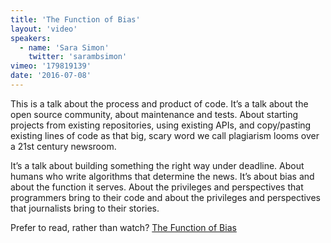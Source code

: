 ```yaml
---
title: 'The Function of Bias'
layout: 'video'
speakers:
  - name: 'Sara Simon'
    twitter: 'sarambsimon'
vimeo: '179819139'
date: '2016-07-08'
---
```


This is a talk about the process and product of code. It’s a talk about the open source community, about maintenance and tests. About starting projects from existing repositories, using existing APIs, and copy/pasting existing lines of code as that big, scary word we call plagiarism looms over a 21st century newsroom.

It’s a talk about building something the right way under deadline. About humans who write algorithms that determine the news. It’s about bias and about the function it serves. About the privileges and perspectives that programmers bring to their code and about the privileges and perspectives that journalists bring to their stories.

Prefer to read, rather than watch? [The Function of Bias](https://medium.com/@sarambsimon/the-function-of-bias-b92fc968fac1#.c5ch46ws3)
